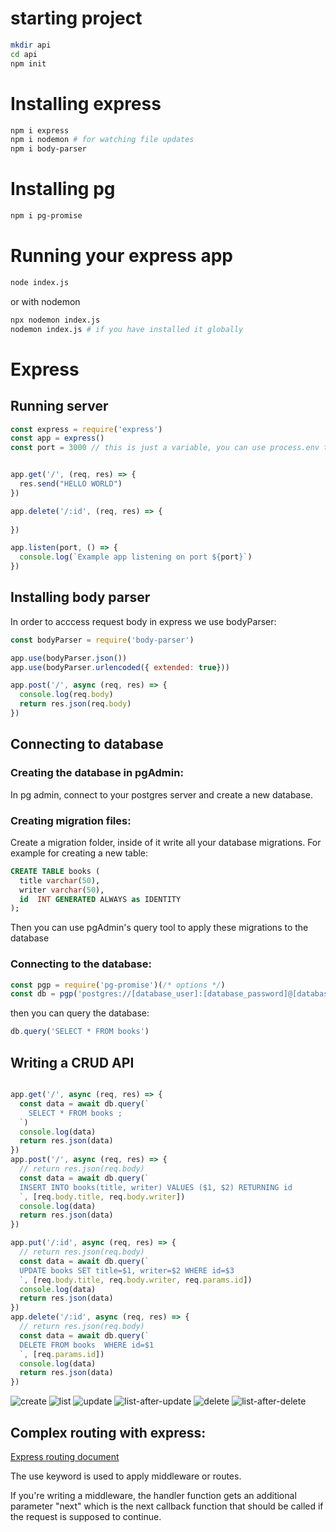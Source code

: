 # starting project

```bash
mkdir api
cd api
npm init
```

# Installing express

```bash
npm i express
npm i nodemon # for watching file updates
npm i body-parser
```

# Installing pg

```bash
npm i pg-promise
```

# Running your express app
```bash
node index.js
```
or with nodemon
```bash
npx nodemon index.js
nodemon index.js # if you have installed it globally
```

# Express
## Running server
```js
const express = require('express')
const app = express()
const port = 3000 // this is just a variable, you can use process.env to set it using environment


app.get('/', (req, res) => {
  res.send("HELLO WORLD")
})

app.delete('/:id', (req, res) => {
  
})

app.listen(port, () => {
  console.log(`Example app listening on port ${port}`)
})

```

## Installing body parser
In order to acccess request body in express we use bodyParser:
```js
const bodyParser = require('body-parser')

app.use(bodyParser.json())
app.use(bodyParser.urlencoded({ extended: true}))

app.post('/', async (req, res) => {
  console.log(req.body)
  return res.json(req.body)
})

```

## Connecting to database
### Creating the database in pgAdmin:
In pg admin, connect to your postgres server and create a new database.

### Creating migration files:
Create a migration folder, inside of it write all your database migrations. For example for creating a new table:

```sql
CREATE TABLE books (
  title varchar(50),
  writer varchar(50),
  id  INT GENERATED ALWAYS as IDENTITY
);

```

Then you can use pgAdmin's query tool to apply these migrations to the database

### Connecting to the database:
```js
const pgp = require('pg-promise')(/* options */)
const db = pgp('postgres://[database_user]:[database_password]@[database_url]:[database_port]/[database_name]')

```

then you can query the database:
```js
db.query('SELECT * FROM books')
```

## Writing a CRUD API
```js

app.get('/', async (req, res) => {
  const data = await db.query(`
    SELECT * FROM books ;
  `)
  console.log(data)
  return res.json(data)
})
app.post('/', async (req, res) => {
  // return res.json(req.body)
  const data = await db.query(`
  INSERT INTO books(title, writer) VALUES ($1, $2) RETURNING id
  `, [req.body.title, req.body.writer])
  console.log(data)
  return res.json(data)
})

app.put('/:id', async (req, res) => {
  // return res.json(req.body)
  const data = await db.query(`
  UPDATE books SET title=$1, writer=$2 WHERE id=$3
  `, [req.body.title, req.body.writer, req.params.id])
  console.log(data)
  return res.json(data)
})
app.delete('/:id', async (req, res) => {
  // return res.json(req.body)
  const data = await db.query(`
  DELETE FROM books  WHERE id=$1
  `, [req.params.id])
  console.log(data)
  return res.json(data)
})


```

![create](./screenshots/create.png)
![list](./screenshots/list.png)
![update](./screenshots/update.png)
![list-after-update](./screenshots/list-after-update.png)
![delete](./screenshots/delete.png)
![list-after-delete](./screenshots/list-after-delete.png)

## Complex routing with express:
[Express routing document](https://expressjs.com/en/guide/routing.html)

The use keyword is used to apply middleware or routes.

If you're writing a middleware, the handler function gets an additional parameter "next" which is the next callback function that should be called if the request is supposed to continue.
